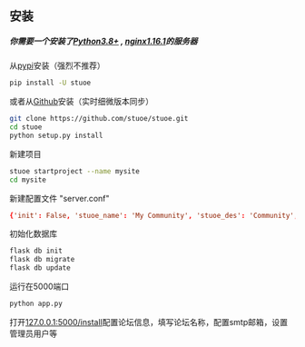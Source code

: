 ## 安装


##### 你需要一个安装了[Python3.8+](https://python.org/) , [nginx1.16.1](https://www.nginx.com/)的服务器

从[pypi](https://pypi.org/project/stuoe)安装（强烈不推荐）
``` bash
pip install -U stuoe
```
或者从[Github](https://github.com/)安装（实时细微版本同步）
``` bash
git clone https://github.com/stuoe/stuoe.git
cd stuoe
python setup.py install
```
新建项目
``` bash
stuoe startproject --name mysite
cd mysite
```
新建配置文件 "server.conf"
``` conf
{'init': False, 'stuoe_name': 'My Community', 'stuoe_des': 'Community', 'stuoe_smtp_host': '', 'stuoe_smtp_port': '', 'stuoe_smtp_email': '', 'stuoe_smtp_password': '', 'stuoe_admin_mail': '', 'stuoe_admin_password': '', 'url': '127.0.0.1', 'colorPrimary': 'deep-orange', 'colorText': 'blue', 'robots.txt': 'User-agent: *\r\nAllow:/', 'js': '', 'open_email': True}
```

初始化数据库
``` bash
flask db init
flask db migrate
flask db update
```
运行在5000端口
``` bash
python app.py
```
打开[127.0.0.1:5000/install](127.0.0.1:5000/install)配置论坛信息，填写论坛名称，配置smtp邮箱，设置管理员用户等

